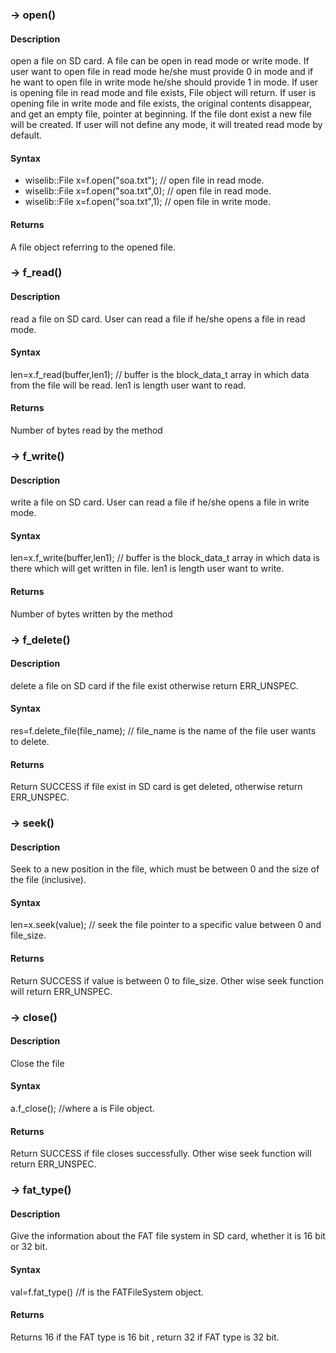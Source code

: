 <h3>-> open()</h3>

<h4>Description</h4>

open a file on SD card. A file can be open in read mode or write mode. If user want to open file in read mode he/she must provide 0
in mode and if he want to open file in write mode he/she should provide 1 in mode. If user is opening file in read mode and file 
exists, File object will return. If user is opening file in write mode and file exists, the original contents disappear,
and get an empty file, pointer at beginning. If the file dont exist a new file will be created. If user will not define any mode,
it will treated read mode by default.

<h4>Syntax</h4>

* wiselib::File<Os> x=f.open("soa.txt"); 	 // open file in read mode.
* wiselib::File<Os> x=f.open("soa.txt",0); // open file in read mode.
* wiselib::File<Os> x=f.open("soa.txt",1); // open file in write mode.

<h4>Returns</h4>

A file object referring to the opened file.

<h3>-> f_read()</h3>

<h4>Description</h4>

read a file on SD card. User can read a file if he/she opens a file in read mode.

<h4>Syntax</h4>

len=x.f_read(buffer,len1); // buffer is the block_data_t array in which data from the file will be read. len1 is length user want to read.

<h4>Returns</h4>

Number of bytes read by the method

<h3>-> f_write()</h3>

<h4>Description</h4>

write a file on SD card. User can read a file if he/she opens a file in write mode.

<h4>Syntax</h4>

len=x.f_write(buffer,len1); // buffer is the block_data_t array in which data is there which will get written in file. 
len1 is length user want to write.

<h4>Returns</h4>

Number of bytes written by the method

<h3>-> f_delete()</h3>

<h4>Description</h4>

delete a file on SD card if the file exist otherwise return ERR_UNSPEC.

<h4>Syntax</h4>

res=f.delete_file(file_name); // file_name is the name of the file user wants to delete.

<h4>Returns</h4>

Return SUCCESS if file exist in SD card is get deleted, otherwise return ERR_UNSPEC.

<h3>-> seek()</h3>

<h4>Description</h4>

Seek to a new position in the file, which must be between 0 and the size of the file (inclusive). 

<h4>Syntax</h4>

len=x.seek(value); // seek the file pointer to a specific value between 0 and file_size.

<h4>Returns</h4>

Return SUCCESS if value is between 0 to file_size. Other wise seek function will return ERR_UNSPEC.


<h3>-> close()</h3>

<h4>Description</h4>

Close the file

<h4>Syntax</h4>

a.f_close(); //where a is File object.

<h4>Returns</h4>

Return SUCCESS if file closes successfully. Other wise seek function will return ERR_UNSPEC.


<h3>-> fat_type()</h3>

<h4>Description</h4>

Give the information about the FAT file system in SD card, whether it is 16 bit or 32 bit.

<h4>Syntax</h4>

val=f.fat_type() //f is the FATFileSystem object.

<h4>Returns</h4>
Returns 16 if the FAT type is 16 bit , return 32 if FAT type is 32 bit.
